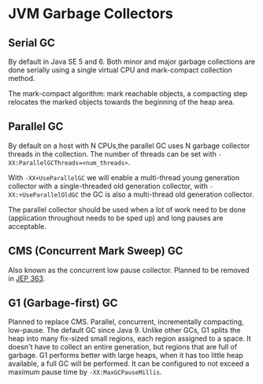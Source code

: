 # JVM Garbage Collectors


## Serial GC

By default in Java SE 5 and 6. Both minor and major garbage collections are done serially using a single virtual CPU and mark-compact collection method.

The mark-compact algorithm: mark reachable objects, a compacting step relocates the marked objects towards the beginning of the heap area.


## Parallel GC

By default on a host with N CPUs,the parallel GC uses N garbage collector threads in the collection. The number of threads can be set with `-XX:ParallelGCThreads=<num_threads>`.

With `-XX+UseParallelGC` we will enable a multi-thread young generation collector with a single-threaded old generation collector, with `-XX:+UseParallelOldGC` the GC is also a multi-thread old generation collector.

The parallel collector should be used when a lot of work need to be done (application throughout needs to be sped up) and long pauses are acceptable.


## CMS (Concurrent Mark Sweep) GC

Also known as the concurrent low pause collector. Planned to be removed in [JEP 363](https://openjdk.java.net/jeps/363).


## G1 (Garbage-first) GC

Planned to replace CMS. Parallel, concurrent, incrementally compacting, low-pause. The default GC since Java 9. Unlike other GCs, G1 splits the heap into many fix-sized small regions, each region assigned to a space. It doesn't have to collect an entire generation, but regions that are full of garbage. G1 performs better with large heaps, when it has too little heap available, a full GC will be performed. It can be configured to not exceed a maximum pause time by `-XX:MaxGCPauseMillis`.
